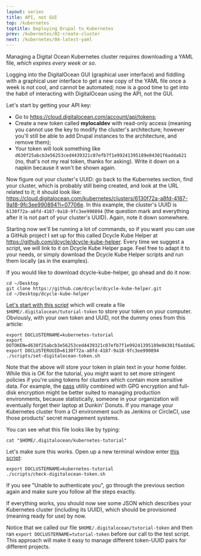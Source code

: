 ```yaml
---
layout: series
title: API, not GUI
top: /kubernetes
toptitle: Deploying Drupal to Kubernetes
prev: /kubernetes/02-create-cluster
next: /kubernetes/04-latest-yaml
---
```


Managing a Digital Ocean Kubernetes cluster requires downloading a YAML file, _which expires every week or so_.

Logging into the DigitalOcean GUI (graphical user interface) and fiddling with a graphical user interface to get a new copy of the YAML file once a week is not cool, and cannot be automated; now is a good time to get into the habit of interacting with DigitalOcean using the API, not the GUI.

Let's start by getting your API key:

* Go to https://cloud.digitalocean.com/account/api/tokens;
* Create a new token called **mylocaldev** with read-only access (meaning you cannot use the key to modify the cluster's architecture; however you'll still be able to add Drupal instances to the architecture, and remove them);
* Your token will look something like `d630f25abcb3e56253ced4439321c07efb7f1e99241395189e04301f6adda621` (no, that's not my real token, thanks for asking). Write it down on a napkin because it won't be shown again.

Now figure out your cluster's UUID: go back to the Kubernetes section, find your cluster, which is probably still being created, and look at the URL related to it; it should look like: https://cloud.digitalocean.com/kubernetes/clusters/6130f72a-a8fd-4187-9a18-9fc3ee990894?i=07706e. In this example, the cluster's UUID is `6130f72a-a8fd-4187-9a18-9fc3ee990894` (the question mark and everything after it is not part of your cluster's UUID). Again, note it down somewhere.

Starting now we'll be running a lot of commands, so if you want you can use a GitHub project I set up for this called Dcycle Kube Helper at <https://github.com/dcycle/dcycle-kube-helper>. Every time we suggest a script, we will link to it on Dcycle Kube Helper page. Feel free to adapt it to your needs, or simply download the Dcycle Kube Helper scripts and run them locally (as in the examples).

If you would like to download dcycle-kube-helper, go ahead and do it now:

    cd ~/Desktop
    git clone https://github.com/dcycle/dcycle-kube-helper.git
    cd ~/Desktop/dcycle-kube-helper

[Let's start with this script](https://github.com/dcycle/dcycle-kube-helper/blob/master/scripts/set-digitalocean-token.sh) which will create a file `$HOME/.digitalocean/tutorial-token` to store your token on your computer. Obviously, with your own token and UUID, not the dummy ones from this article:

    export DOCLUSTERNAME=kubernetes-tutorial
    export DOTOKEN=d630f25abcb3e56253ced4439321c07efb7f1e99241395189e04301f6adda621
    export DOCLUSTERUUID=6130f72a-a8fd-4187-9a18-9fc3ee990894
    ./scripts/set-digitalocean-token.sh

Note that the above will store your token in plain text in your home folder. While this is OK for the tutorial, you might want to set more stringent policies if you're using tokens for clusters which contain more sensitive data. For example, the [pass](https://www.passwordstore.org) utilily combined with GPG encryption and full-disk encryption might be better suited to managing production environments, because statistically, someone in your organization will eventually forget their laptop at Dunkin' Donuts. If you manage your Kubernetes cluster from a CI environment such as Jenkins or CircleCI, use those products' secret management systems.

You can see what this file looks like by typing:

    cat "$HOME/.digitalocean/kubernetes-tutorial"

Let's make sure this works. Open up a new terminal window enter [this script](https://github.com/dcycle/dcycle-kube-helper/blob/master/scripts/check-digitalocean-token.sh):

    export DOCLUSTERNAME=kubernetes-tutorial
    ./scripts/check-digitalocean-token.sh

If you see "Unable to authenticate you", go through the previous section again and make sure you follow all the steps exactly.

If everything works, you should now see some JSON which describes your Kubernetes cluster (including its UUID), which should be provisioned (meaning ready for use) by now.

Notice that we called our file `$HOME/.digitalocean/tutorial-token` and then ran `export DOCLUSTERNAME=tutorial-token` before our call to the test script. This approach will make it easy to manage different token-UUID pairs for different projects.
